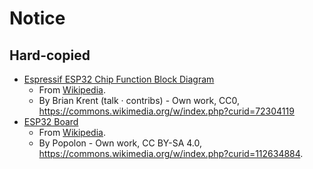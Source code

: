 # Notice

## Hard-copied

- [Espressif ESP32 Chip Function Block Diagram](espressif-esp32-chip-function-block-diagram.svg)
    - From [Wikipedia](https://en.wikipedia.org/wiki/ESP32#/media/File:Espressif_ESP32_Chip_Function_Block_Diagram.svg).
    - By Brian Krent (talk · contribs) - Own work, CC0, https://commons.wikimedia.org/w/index.php?curid=72304119
- [ESP32 Board](esp32-board.jpg)
    - From [Wikipedia](https://en.wikipedia.org/wiki/ESP32#/media/File:ESP32-C3_RISC-V_NodeMCU_board.jpg).
    - By Popolon - Own work, CC BY-SA 4.0, https://commons.wikimedia.org/w/index.php?curid=112634884.
